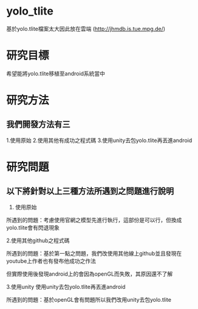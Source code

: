 # yolo_tlite
基於yolo.tlite檔案太大因此放在雲端
(http://jhmdb.is.tue.mpg.de/)
# 研究目標

希望能將yolo.tlite移植至android系統當中

# 研究方法

## 我們開發方法有三

1.使用原始
2.使用其他有成功之程式碼
3.使用unity去包yolo.tlite再丟進android

# 研究問題

## 以下將針對以上三種方法所遇到之問題進行說明


1. 使用原始

所遇到的問題：考慮使用官網之模型先進行執行，這部份是可以行，但換成yolo.tlite會有閃退現象

2.使用其他github之程式碼

所遇到的問題：基於第一點之問題，我們改使用其他線上github並且發現在youtube上作者也有發布他成功之作法

但實際使用後發現android上的會因為openGL而失敗，其原因還不了解

3.使用unity 使用unity去包yolo.tlite再丟進android

所遇到的問題：基於openGL會有問題所以我們改用unity去包yolo.tlite
